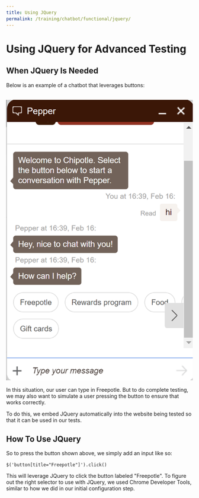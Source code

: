 ```yaml
---
title: Using JQuery
permalink: /training/chatbot/functional/jquery/
---
```

# Using JQuery for Advanced Testing
## When JQuery Is Needed
Below is an example of a chatbot that leverages buttons:
<br><br>
<div class="mx-auto">
  <a class="mx-auto" href="../../../assets//images/Chatbot-Chipotle-Buttons.png" target="_blank">
    <img class="mx-auto h-80" src="../../../assets//images/Chatbot-Chipotle-Buttons.png"  />
  </a>
</div>
  
  
In this situation, our user can type in Freepotle. But to do complete testing, we may also want to simulate a user pressing the button to ensure that works correctly.

To do this, we embed JQuery automatically into the website being tested so that it can be used in our tests.

## How To Use JQuery
So to press the button shown above, we simply add an input like so:
```
$('button[title="Freepotle"]').click()
```

This will leverage JQuery to click the button labeled "Freepotle". To figure out the right selector to use with JQuery, we used Chrome Developer Tools, similar to how we did in our initial configuration step.